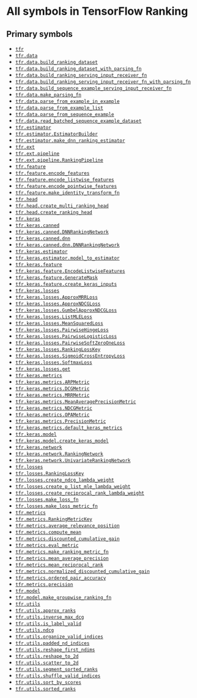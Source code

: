 # All symbols in TensorFlow Ranking

## Primary symbols

*   <a href="./tfr.md"><code>tfr</code></a>
*   <a href="./tfr/data.md"><code>tfr.data</code></a>
*   <a href="./tfr/data/build_ranking_dataset.md"><code>tfr.data.build_ranking_dataset</code></a>
*   <a href="./tfr/data/build_ranking_dataset_with_parsing_fn.md"><code>tfr.data.build_ranking_dataset_with_parsing_fn</code></a>
*   <a href="./tfr/data/build_ranking_serving_input_receiver_fn.md"><code>tfr.data.build_ranking_serving_input_receiver_fn</code></a>
*   <a href="./tfr/data/build_ranking_serving_input_receiver_fn_with_parsing_fn.md"><code>tfr.data.build_ranking_serving_input_receiver_fn_with_parsing_fn</code></a>
*   <a href="./tfr/data/build_sequence_example_serving_input_receiver_fn.md"><code>tfr.data.build_sequence_example_serving_input_receiver_fn</code></a>
*   <a href="./tfr/data/make_parsing_fn.md"><code>tfr.data.make_parsing_fn</code></a>
*   <a href="./tfr/data/parse_from_example_in_example.md"><code>tfr.data.parse_from_example_in_example</code></a>
*   <a href="./tfr/data/parse_from_example_list.md"><code>tfr.data.parse_from_example_list</code></a>
*   <a href="./tfr/data/parse_from_sequence_example.md"><code>tfr.data.parse_from_sequence_example</code></a>
*   <a href="./tfr/data/read_batched_sequence_example_dataset.md"><code>tfr.data.read_batched_sequence_example_dataset</code></a>
*   <a href="./tfr/estimator.md"><code>tfr.estimator</code></a>
*   <a href="./tfr/estimator/EstimatorBuilder.md"><code>tfr.estimator.EstimatorBuilder</code></a>
*   <a href="./tfr/estimator/make_dnn_ranking_estimator.md"><code>tfr.estimator.make_dnn_ranking_estimator</code></a>
*   <a href="./tfr/ext.md"><code>tfr.ext</code></a>
*   <a href="./tfr/ext/pipeline.md"><code>tfr.ext.pipeline</code></a>
*   <a href="./tfr/ext/pipeline/RankingPipeline.md"><code>tfr.ext.pipeline.RankingPipeline</code></a>
*   <a href="./tfr/feature.md"><code>tfr.feature</code></a>
*   <a href="./tfr/feature/encode_features.md"><code>tfr.feature.encode_features</code></a>
*   <a href="./tfr/feature/encode_listwise_features.md"><code>tfr.feature.encode_listwise_features</code></a>
*   <a href="./tfr/feature/encode_pointwise_features.md"><code>tfr.feature.encode_pointwise_features</code></a>
*   <a href="./tfr/feature/make_identity_transform_fn.md"><code>tfr.feature.make_identity_transform_fn</code></a>
*   <a href="./tfr/head.md"><code>tfr.head</code></a>
*   <a href="./tfr/head/create_multi_ranking_head.md"><code>tfr.head.create_multi_ranking_head</code></a>
*   <a href="./tfr/head/create_ranking_head.md"><code>tfr.head.create_ranking_head</code></a>
*   <a href="./tfr/keras.md"><code>tfr.keras</code></a>
*   <a href="./tfr/keras/canned.md"><code>tfr.keras.canned</code></a>
*   <a href="./tfr/keras/canned/DNNRankingNetwork.md"><code>tfr.keras.canned.DNNRankingNetwork</code></a>
*   <a href="./tfr/keras/canned/dnn.md"><code>tfr.keras.canned.dnn</code></a>
*   <a href="./tfr/keras/canned/DNNRankingNetwork.md"><code>tfr.keras.canned.dnn.DNNRankingNetwork</code></a>
*   <a href="./tfr/keras/estimator.md"><code>tfr.keras.estimator</code></a>
*   <a href="./tfr/keras/estimator/model_to_estimator.md"><code>tfr.keras.estimator.model_to_estimator</code></a>
*   <a href="./tfr/keras/feature.md"><code>tfr.keras.feature</code></a>
*   <a href="./tfr/keras/feature/EncodeListwiseFeatures.md"><code>tfr.keras.feature.EncodeListwiseFeatures</code></a>
*   <a href="./tfr/keras/feature/GenerateMask.md"><code>tfr.keras.feature.GenerateMask</code></a>
*   <a href="./tfr/keras/feature/create_keras_inputs.md"><code>tfr.keras.feature.create_keras_inputs</code></a>
*   <a href="./tfr/keras/losses.md"><code>tfr.keras.losses</code></a>
*   <a href="./tfr/keras/losses/ApproxMRRLoss.md"><code>tfr.keras.losses.ApproxMRRLoss</code></a>
*   <a href="./tfr/keras/losses/ApproxNDCGLoss.md"><code>tfr.keras.losses.ApproxNDCGLoss</code></a>
*   <a href="./tfr/keras/losses/GumbelApproxNDCGLoss.md"><code>tfr.keras.losses.GumbelApproxNDCGLoss</code></a>
*   <a href="./tfr/keras/losses/ListMLELoss.md"><code>tfr.keras.losses.ListMLELoss</code></a>
*   <a href="./tfr/keras/losses/MeanSquaredLoss.md"><code>tfr.keras.losses.MeanSquaredLoss</code></a>
*   <a href="./tfr/keras/losses/PairwiseHingeLoss.md"><code>tfr.keras.losses.PairwiseHingeLoss</code></a>
*   <a href="./tfr/keras/losses/PairwiseLogisticLoss.md"><code>tfr.keras.losses.PairwiseLogisticLoss</code></a>
*   <a href="./tfr/keras/losses/PairwiseSoftZeroOneLoss.md"><code>tfr.keras.losses.PairwiseSoftZeroOneLoss</code></a>
*   <a href="./tfr/keras/losses/RankingLossKey.md"><code>tfr.keras.losses.RankingLossKey</code></a>
*   <a href="./tfr/keras/losses/SigmoidCrossEntropyLoss.md"><code>tfr.keras.losses.SigmoidCrossEntropyLoss</code></a>
*   <a href="./tfr/keras/losses/SoftmaxLoss.md"><code>tfr.keras.losses.SoftmaxLoss</code></a>
*   <a href="./tfr/keras/losses/get.md"><code>tfr.keras.losses.get</code></a>
*   <a href="./tfr/keras/metrics.md"><code>tfr.keras.metrics</code></a>
*   <a href="./tfr/keras/metrics/ARPMetric.md"><code>tfr.keras.metrics.ARPMetric</code></a>
*   <a href="./tfr/keras/metrics/DCGMetric.md"><code>tfr.keras.metrics.DCGMetric</code></a>
*   <a href="./tfr/keras/metrics/MRRMetric.md"><code>tfr.keras.metrics.MRRMetric</code></a>
*   <a href="./tfr/keras/metrics/MeanAveragePrecisionMetric.md"><code>tfr.keras.metrics.MeanAveragePrecisionMetric</code></a>
*   <a href="./tfr/keras/metrics/NDCGMetric.md"><code>tfr.keras.metrics.NDCGMetric</code></a>
*   <a href="./tfr/keras/metrics/OPAMetric.md"><code>tfr.keras.metrics.OPAMetric</code></a>
*   <a href="./tfr/keras/metrics/PrecisionMetric.md"><code>tfr.keras.metrics.PrecisionMetric</code></a>
*   <a href="./tfr/keras/metrics/default_keras_metrics.md"><code>tfr.keras.metrics.default_keras_metrics</code></a>
*   <a href="./tfr/keras/model.md"><code>tfr.keras.model</code></a>
*   <a href="./tfr/keras/model/create_keras_model.md"><code>tfr.keras.model.create_keras_model</code></a>
*   <a href="./tfr/keras/network.md"><code>tfr.keras.network</code></a>
*   <a href="./tfr/keras/network/RankingNetwork.md"><code>tfr.keras.network.RankingNetwork</code></a>
*   <a href="./tfr/keras/network/UnivariateRankingNetwork.md"><code>tfr.keras.network.UnivariateRankingNetwork</code></a>
*   <a href="./tfr/losses.md"><code>tfr.losses</code></a>
*   <a href="./tfr/losses/RankingLossKey.md"><code>tfr.losses.RankingLossKey</code></a>
*   <a href="./tfr/losses/create_ndcg_lambda_weight.md"><code>tfr.losses.create_ndcg_lambda_weight</code></a>
*   <a href="./tfr/losses/create_p_list_mle_lambda_weight.md"><code>tfr.losses.create_p_list_mle_lambda_weight</code></a>
*   <a href="./tfr/losses/create_reciprocal_rank_lambda_weight.md"><code>tfr.losses.create_reciprocal_rank_lambda_weight</code></a>
*   <a href="./tfr/losses/make_loss_fn.md"><code>tfr.losses.make_loss_fn</code></a>
*   <a href="./tfr/losses/make_loss_metric_fn.md"><code>tfr.losses.make_loss_metric_fn</code></a>
*   <a href="./tfr/metrics.md"><code>tfr.metrics</code></a>
*   <a href="./tfr/metrics/RankingMetricKey.md"><code>tfr.metrics.RankingMetricKey</code></a>
*   <a href="./tfr/metrics/average_relevance_position.md"><code>tfr.metrics.average_relevance_position</code></a>
*   <a href="./tfr/metrics/compute_mean.md"><code>tfr.metrics.compute_mean</code></a>
*   <a href="./tfr/metrics/discounted_cumulative_gain.md"><code>tfr.metrics.discounted_cumulative_gain</code></a>
*   <a href="./tfr/metrics/eval_metric.md"><code>tfr.metrics.eval_metric</code></a>
*   <a href="./tfr/metrics/make_ranking_metric_fn.md"><code>tfr.metrics.make_ranking_metric_fn</code></a>
*   <a href="./tfr/metrics/mean_average_precision.md"><code>tfr.metrics.mean_average_precision</code></a>
*   <a href="./tfr/metrics/mean_reciprocal_rank.md"><code>tfr.metrics.mean_reciprocal_rank</code></a>
*   <a href="./tfr/metrics/normalized_discounted_cumulative_gain.md"><code>tfr.metrics.normalized_discounted_cumulative_gain</code></a>
*   <a href="./tfr/metrics/ordered_pair_accuracy.md"><code>tfr.metrics.ordered_pair_accuracy</code></a>
*   <a href="./tfr/metrics/precision.md"><code>tfr.metrics.precision</code></a>
*   <a href="./tfr/model.md"><code>tfr.model</code></a>
*   <a href="./tfr/model/make_groupwise_ranking_fn.md"><code>tfr.model.make_groupwise_ranking_fn</code></a>
*   <a href="./tfr/utils.md"><code>tfr.utils</code></a>
*   <a href="./tfr/utils/approx_ranks.md"><code>tfr.utils.approx_ranks</code></a>
*   <a href="./tfr/utils/inverse_max_dcg.md"><code>tfr.utils.inverse_max_dcg</code></a>
*   <a href="./tfr/utils/is_label_valid.md"><code>tfr.utils.is_label_valid</code></a>
*   <a href="./tfr/utils/ndcg.md"><code>tfr.utils.ndcg</code></a>
*   <a href="./tfr/utils/organize_valid_indices.md"><code>tfr.utils.organize_valid_indices</code></a>
*   <a href="./tfr/utils/padded_nd_indices.md"><code>tfr.utils.padded_nd_indices</code></a>
*   <a href="./tfr/utils/reshape_first_ndims.md"><code>tfr.utils.reshape_first_ndims</code></a>
*   <a href="./tfr/utils/reshape_to_2d.md"><code>tfr.utils.reshape_to_2d</code></a>
*   <a href="./tfr/utils/scatter_to_2d.md"><code>tfr.utils.scatter_to_2d</code></a>
*   <a href="./tfr/utils/segment_sorted_ranks.md"><code>tfr.utils.segment_sorted_ranks</code></a>
*   <a href="./tfr/utils/shuffle_valid_indices.md"><code>tfr.utils.shuffle_valid_indices</code></a>
*   <a href="./tfr/utils/sort_by_scores.md"><code>tfr.utils.sort_by_scores</code></a>
*   <a href="./tfr/utils/sorted_ranks.md"><code>tfr.utils.sorted_ranks</code></a>
